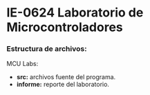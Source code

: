 # IE-0624 Laboratorio de Microcontroladores

### Estructura de archivos:

MCU Labs:
+ **src:** archivos fuente del programa.
+ **informe:** reporte del laboratorio.


